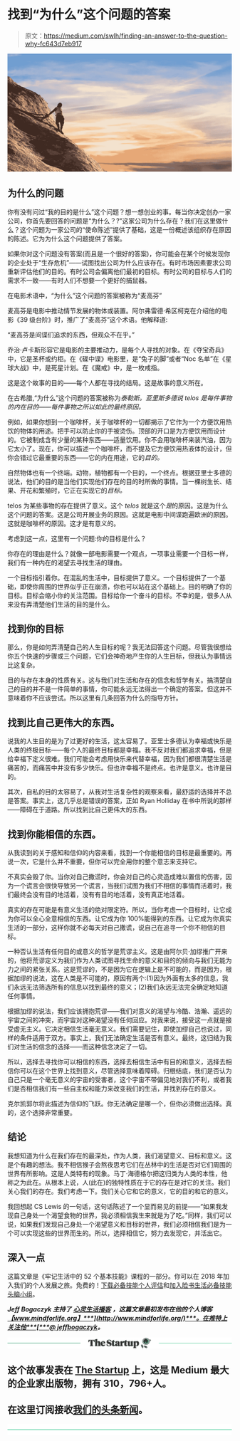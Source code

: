 # 找到“为什么”这个问题的答案

> 原文：<https://medium.com/swlh/finding-an-answer-to-the-question-why-fc643d7eb917>

![](img/d190f52b3a8dda8f2fe69bbc7f00b1fd.png)

## 为什么的问题

你有没有问过“我的目的是什么”这个问题？想一想创业的事。每当你决定创办一家公司，你首先要回答的问题是“为什么？?"这家公司为什么存在？我们在这里做什么？这个问题为一家公司的“使命陈述”提供了基础，这是一份概述该组织存在原因的陈述。它为为什么这个问题提供了答案。

如果你对这个问题没有答案(而且是一个很好的答案)，你可能会在某个时候发现你的企业处于“生存危机”——试图找出公司为什么应该存在。有时市场因素要求公司重新评估他们的目的。有时公司会偏离他们最初的目标。有时公司的目标与人们的需求不一致——有时人们不想要一个更好的捕鼠器。

在电影术语中，“为什么”这个问题的答案被称为“麦高芬”

麦高芬是电影中推动情节发展的物体或装置。阿尔弗雷德·希区柯克在介绍他的电影《39 级台阶》时，推广了“麦高芬”这个术语。他解释道:

“麦高芬是间谍们追求的东西，但观众不在乎。”

乔治·卢卡斯形容它是电影的主要推动力，是每个人寻找的对象。在《夺宝奇兵》中，它是圣杯或约柜。在《碟中谍》电影里，是“兔子的脚”或者“Noc 名单”在《星球大战》中，是死星计划。在《魔戒》中，是一枚戒指。

这是这个故事的目的——每个人都在寻找的结局。这是故事的意义所在。

在古希腊,“为什么”这个问题的答案被称为*泰勒斯。亚里斯多德说 *telos* 是每件事物的内在目的——每件事物之所以如此的最终原因。*

例如，如果你想到一个咖啡杯，关于咖啡杯的一切都揭示了它作为一个方便饮用热饮的物体的用途。把手可以防止你的手被烫伤。顶部的开口是为方便饮用而设计的。它被制成含有少量的某种东西——适量饮用。你不会用咖啡杯来装汽油，因为它太小了。现在，你可以描述一个咖啡杯，而不提及它方便饮用热液体的设计，但你会错过它最重要的东西——它的内在用途，它的*目的。*

自然物体也有一个终端。动物，植物都有一个目的，一个终点。根据亚里士多德的说法，他们的目的是当他们实现他们存在的目的时所做的事情。当一棵树生长、结果、开花和繁殖时，它正在实现它的*目标。*

telos 为某些事物的存在提供了意义。这个 *telos* 就是这个*是*的原因。这是为什么这个问题的答案。这是公司开展业务的原因。这就是电影中间谍跑遍欧洲的原因。这就是咖啡杯的原因。这才是有意义的。

考虑到这一点，这里有一个问题:你的目标是什么？

你存在的理由是什么？就像一部电影需要一个观点，一项事业需要一个目标一样，我们有一种内在的渴望去寻找生活的理由。

一个目标指引着你。在混乱的生活中，目标提供了意义。一个目标提供了一个基础，即使你周围的世界似乎正在崩溃，你也可以站在这个基础上。目的明确了你的目标。目标会缩小你的关注范围。目标给你一个奋斗的目标。不幸的是，很多人从来没有弄清楚他们生活的目的是什么。

## 找到你的目标

那么，你是如何弄清楚自己的人生目标的呢？我无法回答这个问题。尽管我很想给你五个快速的步骤或三个问题，它们会神奇地产生你的人生目标，但我认为事情远比这复杂。

目的与存在本身的性质有关。这与我们对生活和存在的信念和哲学有关。搞清楚自己的目的并不是一件简单的事情，你可能永远无法得出一个确定的答案。但这并不意味着你不应该尝试。所以这里有几条回答为什么的指导方针。

## 找到比自己更伟大的东西。

说我的人生目的是为了过更好的生活，这太容易了。亚里士多德认为幸福或快乐是人类的终极目标——每个人的最终目标都是幸福。我不反对我们都追求幸福，但是给幸福下定义很难。我们可能会考虑用快乐来代替幸福，因为我们都很清楚生活是痛苦的，而痛苦中并没有多少快乐。但也许幸福不是终点。也许是意义。也许是目的。

其次，自私的目的太容易了，从我对生活复杂性的观察来看，最舒适的选择并不总是答案。事实上，这几乎总是错误的答案，正如 Ryan Holliday 在书中所说的那样——障碍在于道路。所以找到比自己更伟大的东西。

## 找到你能相信的东西。

从我读到的关于感知和信仰的内容来看，找到一个你能相信的目标是最重要的。再说一次，它是什么并不重要，但你可以完全用你的整个意志来支持它。

不真实会毁了你。当你对自己撒谎时，你会对自己的心灵造成难以置信的伤害，因为一个谎言会很快导致另一个谎言，当我们试图为我们不相信的事情而活着时，我们最终会没有目的地活着，没有有目的地活着，没有真正地活着。

真实的存在可能是有意义生活的绝对限定符。所以，当你考虑一个目标时，让它成为你可以全心全意相信的东西。让它成为你 100%能得到的东西。让它成为你真实生活的一部分，这样你就不必每天对自己撒谎，说自己在追寻一个你不相信的目标。

一种否认生活有任何目的或意义的哲学是荒谬主义。这是由阿尔贝·加缪推广开来的，他将荒谬定义为我们作为人类试图寻找生命的意义和目的的倾向与我们无能为力之间的紧张关系。这是荒谬的，不是因为它在逻辑上是不可能的，而是因为，根据加缪的说法，这在人类是不可能的，原因有两个:(1)因为外面有太多的信息，我们永远无法筛选所有的信息以找到最终的意义；(2)我们永远无法完全确定地知道任何事情。

根据加缪的说法，我们应该拥抱荒谬——我们对意义的渴望与冷酷、浩瀚、遥远的宇宙之间的冲突，而宇宙对这种渴望没有任何回应。对我来说，接受这一点就是接受虚无主义。它决定相信生活毫无意义。我们需要记住，即使加缪自己也说过，同样的条件适用于双方。事实上，我们无法确定生活是否有意义。最终，这归结为我们对生活的信念的选择——而这种信念决定了一切。

所以，选择去寻找你可以相信的东西，选择去相信生活中有目的和意义，选择去相信你可以在这个世界上找到意义，尽管选择意味着障碍。归根结底，我们是否认为自己只是一个毫无意义的宇宙的受害者，这个宇宙不带偏见地对我们不利，或者我们是否相信我们有一些自主权和能力来改变我们的生活，并找到存在的意义。

克尔凯郭尔将此描述为信仰的飞跃。你无法确定是哪一个，但你必须做出选择。真的，这个选择非常重要。

## 结论

我想知道为什么在我们存在的最深处，作为人类，我们渴望意义、目标和意义。这是个有趣的想法。我不相信猴子会熬夜思考它们在丛林中的生活是否对它们周围的世界有所影响。这是人类特有的现象。马丁·海德格尔把这归类为人类的本性，他称之为此在。从根本上说，人(此在)的独特性质在于它的存在是对它的关注。我们关心我们的存在。我们考虑一下。我们关心它和它的意义，它的目的和它的意义。

我回想起 CS Lewis 的一句话，这句话陈述了一个显而易见的前提——“如果我发现自己身处一个渴望食物的世界，我必须相信我生来就是为了吃。”同样，我们可以说，如果我们发现自己身处一个渴望意义和目标的世界，我们必须相信我们是为一个可以实现这些的世界而生的。所以，选择相信它，努力去发现它，并活出它。

## 深入一点

这篇文章是《牢记生活中的 52 个基本技能》课程的一部分。你可以在 2018 年加入我们的个人发展之旅。免费的！[下载必备技能个人评估](https://mindforlife.lpages.co/52-essential-skills-self-assessment/)和[加入脸书生活必备技能头脑小组](https://www.facebook.com/groups/1754943878132687/)。

***Jeff Bogaczyk 主持了*** [***心灵生活播客***](https://itunes.apple.com/us/podcast/mind-for-life/id1220165343?mt=2) ***，这篇文章最初发布在他的个人博客***[***【www.mindforlife.org】***](http://www.mindforlife.org/)***。在推特上关注他***[***@ jeffbogaczyk***](https://twitter.com/jeffbogaczyk)***。***

[![](img/308a8d84fb9b2fab43d66c117fcc4bb4.png)](https://medium.com/swlh)

## 这个故事发表在 [The Startup](https://medium.com/swlh) 上，这是 Medium 最大的企业家出版物，拥有 310，796+人。

## 在这里订阅接收[我们的头条新闻](http://growthsupply.com/the-startup-newsletter/)。

[![](img/b0164736ea17a63403e660de5dedf91a.png)](https://medium.com/swlh)